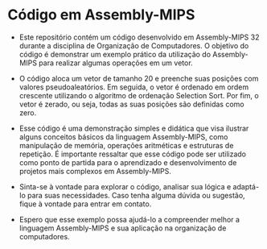# Código em Assembly-MIPS
- Este repositório contém um código desenvolvido em Assembly-MIPS 32 durante a disciplina de Organização de Computadores. O objetivo do código é demonstrar um exemplo prático da utilização do Assembly-MIPS para realizar algumas operações em um vetor.

- O código aloca um vetor de tamanho 20 e preenche suas posições com valores pseudoaleatórios. Em seguida, o vetor é ordenado em ordem crescente utilizando o algoritmo de ordenação Selection Sort. Por fim, o vetor é zerado, ou seja, todas as suas posições são definidas como zero.

- Esse código é uma demonstração simples e didática que visa ilustrar alguns conceitos básicos da linguagem Assembly-MIPS, como manipulação de memória, operações aritméticas e estruturas de repetição. É importante ressaltar que esse código pode ser utilizado como ponto de partida para o aprendizado e desenvolvimento de projetos mais complexos em Assembly-MIPS.

- Sinta-se à vontade para explorar o código, analisar sua lógica e adaptá-lo para suas necessidades. Caso tenha alguma dúvida ou sugestão, fique à vontade para entrar em contato.

- Espero que esse exemplo possa ajudá-lo a compreender melhor a linguagem Assembly-MIPS e sua aplicação na organização de computadores.
